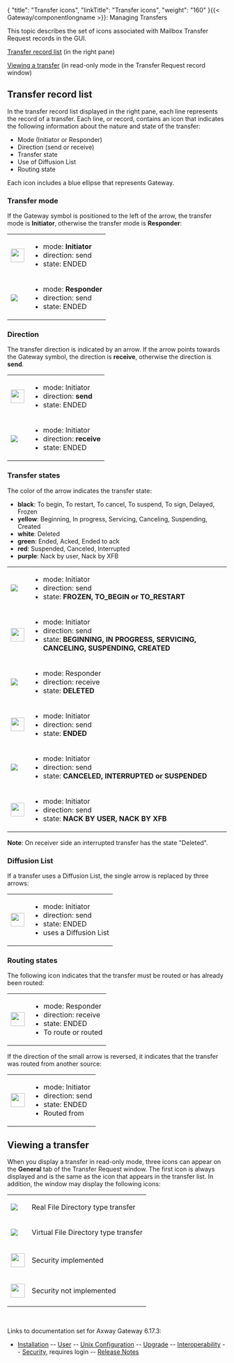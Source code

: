 {
    "title": "Transfer icons",
    "linkTitle": "Transfer icons",
    "weight": "160"
}{{< Gateway/componentlongname  >}}: Managing Transfers

This topic describes the set of icons associated with Mailbox Transfer Request records in the GUI.

[Transfer record list](#Transfer_list) (in the right pane)

[Viewing a transfer](#Viewing_a_transfer) (in read-only mode in the Transfer Request record window)

<span id="Transfer_list"></span>

## Transfer record list

In the transfer record list displayed in the right pane, each line represents the record of a transfer. Each line, or record, contains an icon that indicates the following information about the nature and state of the transfer:

-   Mode (Initiator or Responder)
-   Direction (send or receive)
-   Transfer state
-   Use of Diffusion List
-   Routing state

Each icon includes a blue ellipse that represents Gateway.

<span id="Transfer_mode"></span>

### Transfer mode

If the Gateway symbol is positioned to the left of the arrow, the transfer mode is **Initiator**, otherwise the transfer mode is <span style="font-weight: bold;">Responder</span>:

<table>
         
         
         
   
   <tbody>
      <tr>
         <td><p><img src="/Images/Gateway/transfer_icon_2.gif" width="31" height="31" /></p>         </td>
         <td><ul>
<li>mode: <span style="font-weight: bold;">Initiator</span></li>
<li>direction: send</li>
<li>state: ENDED</li>
</ul>         </td>
      </tr>
      <tr>
         <td><p><img src="/Images/Gateway/transfer_icon_14_32x32.gif" /></p>         </td>
         <td><ul>
<li>mode: <span style="font-weight: bold;">Responder</span></li>
<li>direction: send</li>
<li>state: ENDED</li>
</ul>         </td>
      </tr>
   </tbody>
</table>

<span id="Direction"></span>

### Direction

The transfer direction is indicated by an arrow. If the arrow points towards the Gateway symbol, the direction is <span style="font-weight: bold;">receive</span>, otherwise the direction is <span style="font-weight: bold;">send</span>.

<table>
         
         
         
   
   <tbody>
      <tr>
         <td><p><img src="/Images/Gateway/transfer_icon_2.gif" width="31" height="31" /></p>         </td>
         <td><ul>
<li>mode: Initiator</li>
<li>direction: <span style="font-weight: bold;">send</span></li>
<li>state: ENDED</li>
</ul>         </td>
      </tr>
      <tr>
         <td><p><img src="/Images/Gateway/transfer_icon_15_32x32.gif" /></p>         </td>
         <td><ul>
<li>mode: Initiator</li>
<li>direction: <span style="font-weight: bold;">receive</span></li>
<li>state: ENDED</li>
</ul>         </td>
      </tr>
   </tbody>
</table>

<span id="Transfer_status"></span>

### Transfer states

The color of the arrow indicates the transfer state:

-   <span style="font-weight: bold;">black</span>: To begin, To restart, To cancel, To suspend, To sign, Delayed, Frozen
-   <span style="font-weight: bold;">yellow</span>: Beginning, In progress, Servicing, Canceling, Suspending, Created
-   <span style="font-weight: bold;">white</span>: Deleted
-   <span style="font-weight: bold;">green</span>: Ended, Acked, Ended to ack
-   <span style="font-weight: bold;">red</span>: Suspended, Canceled, Interrupted
-   <span style="font-weight: bold;">purple</span>: Nack by user, Nack by XFB

<table>
         
         
         
   
   <tbody>
      <tr>
         <td><p><img src="/Images/Gateway/transfer_icon_17_32x32.gif" /></p>         </td>
         <td><ul>
<li>mode: Initiator</li>
<li>direction: send</li>
<li>state: <span style="font-weight: bold;">FROZEN, TO_BEGIN or TO_RESTART</span></li>
</ul>         </td>
      </tr>
      <tr>
         <td><p><img src="/Images/Gateway/transfer_icon_22.gif" width="31" height="31" /></p>         </td>
         <td><ul>
<li>mode: Initiator</li>
<li>direction: send</li>
<li>state: <span style="font-weight: bold;">BEGINNING, IN PROGRESS, SERVICING, CANCELING, SUSPENDING, CREATED</span></li>
</ul>         </td>
      </tr>
      <tr>
         <td><p><img src="/Images/Gateway/transfer_icon_22a.png" /></p>         </td>
         <td><ul>
<li>mode: Responder</li>
<li>direction: receive</li>
<li>state: <span style="font-weight: bold;">DELETED</span></li>
</ul>         </td>
      </tr>
      <tr>
         <td><p><img src="/Images/Gateway/transfer_icon_2.gif" width="31" height="31" /></p>         </td>
         <td><ul>
<li>mode: Initiator</li>
<li>direction: send</li>
<li>state: <span style="font-weight: bold;">ENDED</span></li>
</ul>         </td>
      </tr>
      <tr>
         <td><p><img src="/Images/Gateway/transfer_icon_16_32x32.gif" /></p>         </td>
         <td><ul>
<li>mode: Initiator</li>
<li>direction: send</li>
<li>state: <span style="font-weight: bold;">CANCELED, INTERRUPTED or SUSPENDED</span></li>
</ul>         </td>
      </tr>
      <tr>
         <td><p><img src="/Images/Gateway/transfer_icon_23.gif" width="31" height="31" /></p>         </td>
         <td><ul>
<li>mode: Initiator</li>
<li>direction: send</li>
<li>state: <span style="font-weight: bold;">NACK BY USER, NACK BY XFB</span></li>
</ul>         </td>
      </tr>
   </tbody>
</table>

**Note**: On receiver side an interrupted transfer has the state "Deleted".

<span id="Diffusion_List"></span>

### Diffusion List

If a transfer uses a Diffusion List, the single arrow is replaced by three arrows:

<table>
         
         
         
   
   <tbody>
      <tr>
         <td><p><img src="/Images/Gateway/transfer_icon_6.gif" width="31" height="31" /></p>         </td>
         <td><ul>
<li>mode: Initiator</li>
<li>direction: send</li>
<li>state: ENDED</li>
<li>uses a Diffusion List</li>
</ul>         </td>
      </tr>
   </tbody>
</table>

<span id="Routing_status"></span>

### Routing states

The following icon indicates that the transfer must be routed or has already been routed:

<table>
         
         
         
   
   <tbody>
      <tr>
         <td><p><img src="/Images/Gateway/transfer_icon_18.gif" width="32" height="32" /></p>         </td>
         <td><ul>
<li>mode: Responder</li>
<li>direction: receive</li>
<li>state: ENDED</li>
<li>To route or routed</li>
</ul>         </td>
      </tr>
   </tbody>
</table>

If the direction of the small arrow is reversed, it indicates that the transfer was routed from another source:

<table>
         
         
         
   
   <tbody>
      <tr>
         <td><p><img src="/Images/Gateway/transfer_icon_19.gif" width="32" height="32" /></p>         </td>
         <td><ul>
<li>mode: Initiator</li>
<li>direction: send</li>
<li>state: ENDED</li>
<li>Routed from</li>
</ul>         </td>
      </tr>
   </tbody>
</table>

<span id="Viewing_a_transfer"></span>

## Viewing a transfer

When you display a transfer in read-only mode, three icons can appear on the <span style="font-weight: bold;">General</span> tab of the Transfer Request window. The first icon is always displayed and is the same as the icon that appears in the transfer list. In addition, the window may display the following icons:

<table>
         
         
         
   
   <tbody>
      <tr>
         <td><p><img src="/Images/Gateway/transfer_icon_10_32x32.gif" /></p>         </td>
         <td><p>Real File Directory type transfer</p>         </td>
      </tr>
      <tr>
         <td><p><img src="/Images/Gateway/transfer_icon_11_32x32.gif" /></p>         </td>
         <td><p>Virtual File Directory type transfer</p>         </td>
      </tr>
      <tr>
         <td><p><img src="/Images/Gateway/transfer_icon_12.gif" width="32" height="32" /></p>         </td>
         <td><p>Security implemented</p>         </td>
      </tr>
      <tr>
         <td><p><img src="/Images/Gateway/transfer_icon_13.gif" width="32" height="32" /></p>         </td>
         <td><p>Security not implemented</p>         </td>
      </tr>
   </tbody>
</table>

 

Links to documentation set for Axway Gateway <span class="mc-variable axway_variables.Release_Number variable">6.17.3</span>:

-   [Installation](/bundle/Gateway_6173_InstallationGuide_allOS_en_HTML5/page/Content/start_page.htm) -- [User](/bundle/Gateway_6173_UsersGuide_allOS_en_HTML5/page/Content/start_page.htm) -- [Unix Configuration](/bundle/Gateway_6173_ConfigurationGuide_UNIX_en_HTML5/page/Content/start_page.htm) -- [Upgrade](/bundle/Gateway_6173_UpgradeGuide_allOS_en_HTML5/page/Content/start_page.htm) -- [Interoperability](/bundle/Gateway_6173_InteroperabilityGuide_allOS_en_HTML5/page/Content/start_page.htm) -- [Security](/bundle/Gateway_6173_SecurityGuide_allOS_en_HTML5/page/Content/start_page.htm), requires login -- [Release Notes](/bundle/Gateway_6173_ReleaseNotes_allOS_en_HTML5/page/Content/Gateway_ReleaseNotes_allOS_en.htm)
